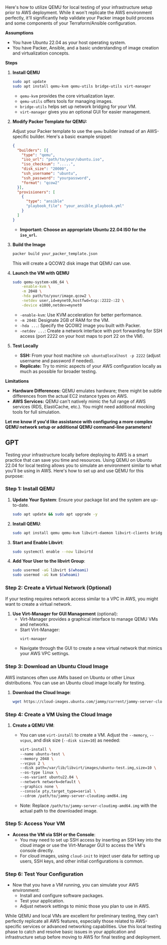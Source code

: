 Here's how to utilize QEMU for local testing of your infrastructure setup prior to AWS deployment.  While it won't replicate the AWS environment perfectly, it'll significantly help validate your Packer image build process and some components of your Terraform/Ansible configuration.

**Assumptions**

* You have Ubuntu 22.04 as your host operating system.
* You have Packer, Ansible, and a basic understanding of image creation and virtualization concepts.

**Steps**

1. **Install QEMU**

   ```bash
   sudo apt update
   sudo apt install qemu-kvm qemu-utils bridge-utils virt-manager
   ```

   * `qemu-kvm` provides the core virtualization layer.
   * `qemu-utils` offers tools for managing images.
   * `bridge-utils` helps set up network bridging for your VM.
   * `virt-manager` gives you an optional GUI for easier management.

2. **Modify Packer Template for QEMU:**

   Adjust your Packer template to use the `qemu` builder instead of an AWS-specific builder. Here's a basic example snippet:

   ```json
   {
     "builders": [{
       "type": "qemu",
       "iso_url": "path/to/your/ubuntu.iso",
       "iso_checksum": ".....", 
       "disk_size": "20000",  
       "ssh_username": "ubuntu", 
       "ssh_password": "yourpassword",  
       "format": "qcow2" 
     }],
     "provisioners": [
       {
         "type": "ansible"
         "playbook_file": "your_ansible_playbook.yml"
       }
     ]
   }
   ```

   * **Important: Choose an appropriate Ubuntu 22.04 ISO for the `iso_url`.**

3. **Build the Image**

   ```bash
   packer build your_packer_template.json
   ```

   This will create a QCOW2 disk image that QEMU can use.

4. **Launch the VM with QEMU**

   ```bash
   sudo qemu-system-x86_64 \
       -enable-kvm \
       -m 2048 \
       -hda path/to/your/image.qcow2 \
       -netdev user,id=mynet0,hostfwd=tcp::2222-:22 \
       -device e1000,netdev=mynet0
   ```

   * `-enable-kvm`: Use KVM acceleration for better performance.
   * `-m 2048`: Designate 2GB of RAM for the VM.
   * `-hda ...`:  Specify the QCOW2 image you built with Packer.
   * `-netdev ...`: Create a network interface with port forwarding for SSH access (port 2222 on your host maps to port 22 on the VM).

5. **Test Locally**

   * **SSH:** From your host machine `ssh ubuntu@localhost -p 2222` (adjust username and password if needed).
   * **Replicate:** Try to mimic aspects of your AWS configuration locally as much as possible for broader testing. 

**Limitations**

* **Hardware Differences:** QEMU emulates hardware; there might be subtle differences from the actual EC2 instance types on AWS.
* **AWS Services:** QEMU can't natively mimic the full range of AWS services (RDS, ElastiCache, etc.). You might need additional mocking tools for full simulation.

**Let me know if you'd like assistance with configuring a more complex QEMU network setup or additional QEMU command-line parameters!** 

## GPT

Testing your infrastructure locally before deploying to AWS is a smart practice that can save you time and resources. Using QEMU on Ubuntu 22.04 for local testing allows you to simulate an environment similar to what you'll be using in AWS. Here's how to set up and use QEMU for this purpose:

### Step 1: Install QEMU

1. **Update Your System**: Ensure your package list and the system are up-to-date.
   ```bash
   sudo apt update && sudo apt upgrade -y
   ```
   
2. **Install QEMU**:
   ```bash
   sudo apt install qemu qemu-kvm libvirt-daemon libvirt-clients bridge-utils virt-manager -y
   ```

3. **Start and Enable Libvirt**:
   ```bash
   sudo systemctl enable --now libvirtd
   ```

4. **Add Your User to the libvirt Group**:
   ```bash
   sudo usermod -aG libvirt $(whoami)
   sudo usermod -aG kvm $(whoami)
   ```

### Step 2: Create a Virtual Network (Optional)

If your testing requires network access similar to a VPC in AWS, you might want to create a virtual network.

1. **Use Virt-Manager for GUI Management** (optional):
   - Virt-Manager provides a graphical interface to manage QEMU VMs and networks.
   - Start Virt-Manager:
     ```bash
     virt-manager
     ```
   - Navigate through the GUI to create a new virtual network that mimics your AWS VPC settings.

### Step 3: Download an Ubuntu Cloud Image

AWS instances often use AMIs based on Ubuntu or other Linux distributions. You can use an Ubuntu cloud image locally for testing.

1. **Download the Cloud Image**:
   ```bash
   wget https://cloud-images.ubuntu.com/jammy/current/jammy-server-cloudimg-amd64.img
   ```

### Step 4: Create a VM Using the Cloud Image

1. **Create a QEMU VM**:
   - You can use `virt-install` to create a VM. Adjust the `--memory`, `--vcpus`, and disk size (`--disk size=10`) as needed:
     ```bash
     virt-install \
     --name ubuntu-test \
     --memory 2048 \
     --vcpus 2 \
     --disk path=/var/lib/libvirt/images/ubuntu-test.img,size=10 \
     --os-type linux \
     --os-variant ubuntu22.04 \
     --network network=default \
     --graphics none \
     --console pty,target_type=serial \
     --cdrom /path/to/jammy-server-cloudimg-amd64.img
     ```
   
   - Note: Replace `/path/to/jammy-server-cloudimg-amd64.img` with the actual path to the downloaded image.

### Step 5: Access Your VM

- **Access the VM via SSH or the Console**:
  - You may need to set up SSH access by inserting an SSH key into the cloud image or use the Virt-Manager GUI to access the VM's console directly.
  - For cloud images, using `cloud-init` to inject user data for setting up users, SSH keys, and other initial configurations is common.

### Step 6: Test Your Configuration

- Now that you have a VM running, you can simulate your AWS environment:
  - Install and configure software packages.
  - Test your application.
  - Adjust network settings to mimic those you plan to use in AWS.
  
While QEMU and local VMs are excellent for preliminary testing, they can't perfectly replicate all AWS features, especially those related to AWS-specific services or advanced networking capabilities. Use this local testing phase to catch and resolve basic issues in your application and infrastructure setup before moving to AWS for final testing and deployment.
